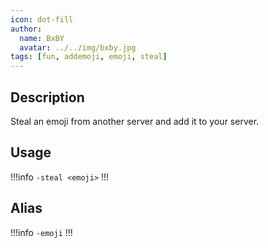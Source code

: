 ```yaml
---
icon: dot-fill
author:
  name: BxBY
  avatar: ../../img/bxby.jpg
tags: [fun, addemoji, emoji, steal]
---
```


## Description
Steal an emoji from another server and add it to your server.
## Usage
!!!info
`-steal <emoji>`
!!!

## Alias
!!!info
`-emoji`
!!! 